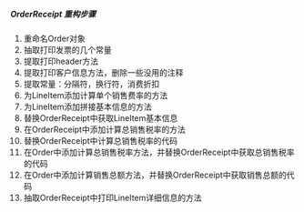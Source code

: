 ##### OrderReceipt 重构步骤

1. 重命名Order对象
2. 抽取打印发票的几个常量
3. 提取打印header方法
4. 提取打印客户信息方法，删除一些没用的注释
5. 提取常量：分隔符，换行符，消费折扣
6. 为LineItem添加计算单个销售费率的方法
7. 为LineItem添加拼接基本信息的方法
8. 替换OrderReceipt中获取LineItem基本信息
9. 在OrderReceipt中添加计算总销售税率的方法
10. 替换OrderReceipt中计算总销售税率的代码
11. 在Order中添加计算总销售税率方法，并替换OrderReceipt中获取总销售税率的代码
12. 在Order中添加计算销售总额方法，并替换OrderReceipt中获取销售总额的代码
12. 抽取OrderReceipt中打印LineItem详细信息的方法